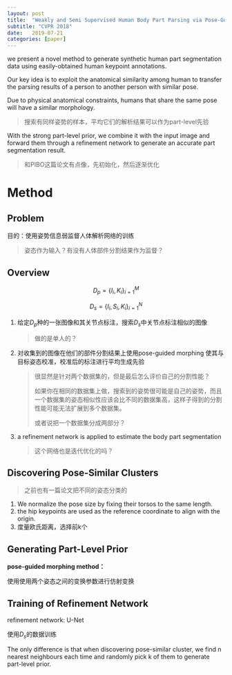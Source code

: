 ```yaml
---
layout: post
title:  "Weakly and Semi Supervised Human Body Part Parsing via Pose-Guided Knowledge Transfer"
subtitle: "CVPR 2018"
date:   2019-07-21
categories: [paper]
---
```


we present a novel method to generate synthetic human part segmentation data using easily-obtained human keypoint annotations.  

Our key idea is to exploit the anatomical similarity among human to transfer the parsing results of a person to another person with similar pose.  

Due to physical anatomical constraints, humans that share the same pose will have a similar morphology.  

> 搜索有同样姿势的样本，平均它们的解析结果可以作为part-level先验

With the strong part-level prior, we combine it with the input image and forward them through a refinement network to generate an accurate part segmentation result. 

> 和PIBO这篇论文有点像，先初始化，然后逐渐优化

# Method

## Problem

目的：使用姿势信息弱监督人体解析网络的训练

> 姿态作为输入？有没有人体部件分割结果作为监督？

## Overview

$$D_p = \{I_i,K_i\}^M_{i=1}$$

$$D_s = \{I_i,S_i,K_i\}^N_{i=1}$$

1. 给定$D_p$种的一张图像和其关节点标注，搜索$D_s$中关节点标注相似的图像

   > 做的是单人的？

2. 对收集到的图像在他们的部件分割结果上使用pose-guided morphing 使其与目标姿态校准，校准后的标注进行平均生成先验

   > 很显然是针对两个数据集的，但是最后怎么评价自己的分割性能？
   >
   > 如果你在相同的数据集上做，搜索到的姿势很可能是自己的姿势，而且一个数据集的姿态相似性应该会比不同的数据集高，这样子得到的分割性能可能无法扩展到多个数据集。
   >
   > 或者说把一个数据集分成两部分？

3. a refinement network is applied to estimate the body part segmentation 

   > 这个网络也是迭代优化的吗？

## Discovering Pose-Similar Clusters 

> 之前也有一篇论文把不同的姿态分类的

1. We normalize the pose size by fixing their torsos to the same length. 
2. the hip keypoints are used as the reference coordinate to align with the origin.  
3. 度量欧氏距离，选择前k个

## Generating Part-Level Prior 

**pose-guided morphing method：**

使用使用两个姿态之间的变换参数进行仿射变换

## Training of Refinement Network  

refinement network: U-Net

使用$D_s$的数据训练

The only difference is that when discovering pose-similar cluster, we find n nearest neighbours each time and randomly pick k of them to generate part-level prior. 































